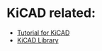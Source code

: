 # KiCAD related:

 * [Tutorial for KiCAD](http://babryce.com/kicad/tutorial.html)
 * [KiCAD Library](https://github.com/babryce/KiCADlib)
